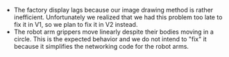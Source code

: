 * The factory display lags because our image drawing method is rather inefficient. Unfortunately we realized that we had this problem too late to fix it in V1, so we plan to fix it in V2 instead.
* The robot arm grippers move linearly despite their bodies moving in a circle. This is the expected behavior and we do not intend to "fix" it because it simplifies the networking code for the robot arms.